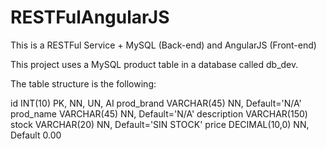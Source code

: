 RESTFulAngularJS
================

This is a RESTFul Service + MySQL (Back-end) and AngularJS (Front-end)


This project uses a MySQL product table in a database called db_dev.

The table structure is the following:

id INT(10) PK, NN, UN, AI
prod_brand VARCHAR(45) NN, Default='N/A'
prod_name VARCHAR(45) NN, Default='N/A'
description VARCHAR(150) 
stock VARCHAR(20) NN, Default='SIN STOCK'
price DECIMAL(10,0) NN, Default 0.00
